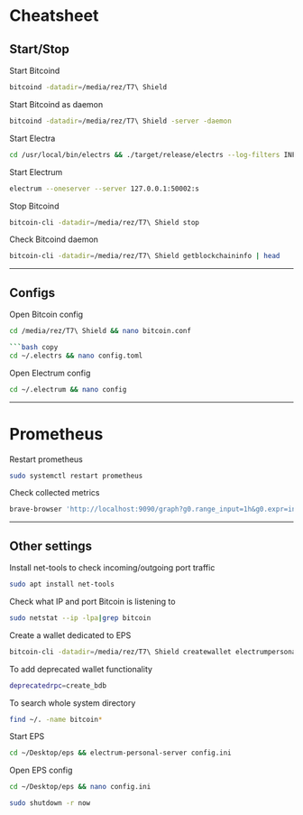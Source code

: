# Cheatsheet
## Start/Stop
Start Bitcoind
```bash copy
bitcoind -datadir=/media/rez/T7\ Shield
```
Start Bitcoind as daemon
```bash copy
bitcoind -datadir=/media/rez/T7\ Shield -server -daemon
```
Start Electra
```bash copy
cd /usr/local/bin/electrs && ./target/release/electrs --log-filters INFO --network bitcoin --db-dir ./db --daemon-dir /media/rez/T7\ Shield
```
Start Electrum
```bash copy
electrum --oneserver --server 127.0.0.1:50002:s
```
Stop Bitcoind
```bash copy
bitcoin-cli -datadir=/media/rez/T7\ Shield stop
```
Check Bitcoind daemon
```bash copy
bitcoin-cli -datadir=/media/rez/T7\ Shield getblockchaininfo | head
```

---
## Configs
Open Bitcoin config
```bash copy
cd /media/rez/T7\ Shield && nano bitcoin.conf

```bash copy
cd ~/.electrs && nano config.toml 
```

Open Electrum config
```bash copy
cd ~/.electrum && nano config
```

---
# Prometheus
Restart prometheus
```bash copy
sudo systemctl restart prometheus
```
Check collected metrics
```bash copy
brave-browser 'http://localhost:9090/graph?g0.range_input=1h&g0.expr=index_height&g0.tab=0'
```

---
## Other settings
Install net-tools to check incoming/outgoing port traffic
```bash copy
sudo apt install net-tools
```
Check what IP and port Bitcoin is listening to
```bash copy
sudo netstat --ip -lpa|grep bitcoin
```
Create a wallet dedicated to EPS
```bash copy
bitcoin-cli -datadir=/media/rez/T7\ Shield createwallet electrumpersonalserver true true "" false false true
```
To add deprecated wallet functionality
```bash copy
deprecatedrpc=create_bdb
```
To search whole system directory
```bash copy
find ~/. -name bitcoin*
```
Start EPS
```bash copy
cd ~/Desktop/eps && electrum-personal-server config.ini
```
Open EPS config
```bash copy
cd ~/Desktop/eps && nano config.ini
```
```bash copy
sudo shutdown -r now
```
